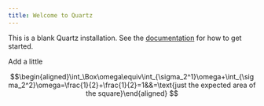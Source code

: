 ```yaml
---
title: Welcome to Quartz
---
```


This is a blank Quartz installation.
See the [documentation](https://quartz.jzhao.xyz) for how to get started.

Add a little


$$\begin{aligned}\int_\Box\omega\equiv\int_{\sigma_2^1}\omega+\int_{\sigma_2^2}\omega=\frac{1}{2}+\frac{1}{2}=1&&=\text{just the expected area of the square}\end{aligned} $$
